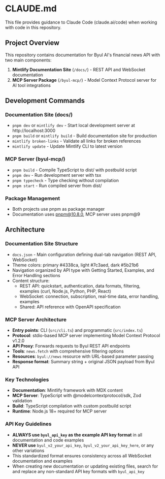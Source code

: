 # CLAUDE.md

This file provides guidance to Claude Code (claude.ai/code) when working with code in this repository.

## Project Overview

This repository contains documentation for Byul AI's financial news API with two main components:
1. **Mintlify Documentation Site** (`/docs/`) - REST API and WebSocket documentation 
2. **MCP Server Package** (`/byul-mcp/`) - Model Context Protocol server for AI tool integrations

## Development Commands

### Documentation Site (docs/)
- `pnpm dev` or `mintlify dev` - Start local development server at http://localhost:3000
- `pnpm build` or `mintlify build` - Build documentation site for production
- `mintlify broken-links` - Validate all links for broken references
- `mintlify update` - Update Mintlify CLI to latest version

### MCP Server (byul-mcp/)
- `pnpm build` - Compile TypeScript to dist/ with postbuild script
- `pnpm dev` - Run development server with tsx
- `pnpm typecheck` - Type checking without compilation
- `pnpm start` - Run compiled server from dist/

### Package Management
- Both projects use pnpm as package manager
- Documentation uses pnpm@10.8.0, MCP server uses pnpm@9

## Architecture

### Documentation Site Structure
- `docs.json` - Main configuration defining dual-tab navigation (REST API, WebSocket)
- Theme colors: primary #4338ca, light #7c3aed, dark #5b21b6
- Navigation organized by API type with Getting Started, Examples, and Error Handling sections
- Content structure:
  - REST API: quickstart, authentication, data formats, filtering, examples (curl, Node.js, Python, PHP, React)
  - WebSocket: connection, subscription, real-time data, error handling, examples
  - Shared: API reference with OpenAPI specification

### MCP Server Architecture
- **Entry points**: CLI (`src/cli.ts`) and programmatic (`src/index.ts`)
- **Protocol**: stdio-based MCP server implementing Model Context Protocol v1.2.0
- **API Proxy**: Forwards requests to Byul REST API endpoints
- **Tools**: `news.fetch` with comprehensive filtering options
- **Resources**: `byul://news` resource with URL-based parameter passing
- **Response format**: Summary string + original JSON payload from Byul API

### Key Technologies
- **Documentation**: Mintlify framework with MDX content
- **MCP Server**: TypeScript with @modelcontextprotocol/sdk, Zod validation
- **Build**: TypeScript compilation with custom postbuild script
- **Runtime**: Node.js 18+ required for MCP server

### API Key Guidelines
- **ALWAYS use `byul_api_key` as the example API key format** in all documentation and code examples
- **NEVER use** `byul_v2_your_api_key`, `byul_v2_your_api_key_here`, or any other variations
- This standardized format ensures consistency across all WebSocket documentation and examples
- When creating new documentation or updating existing files, search for and replace any non-standard API key formats with `byul_api_key`